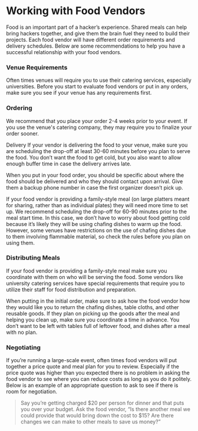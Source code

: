 # Working with Food Vendors

Food is an important part of a hacker’s experience. Shared meals can help bring hackers together, and give them the brain fuel they need to build their projects. Each food vendor will have different order requirements and delivery schedules. Below are some recommendations to help you have a successful relationship with your food vendors.

### Venue Requirements&#x20;

Often times venues will require you to use their catering services, especially universities. Before you start to evaluate food vendors or put in any orders, make sure you see if your venue has any requirements first.

### Ordering&#x20;

We recommend that you place your order 2-4 weeks prior to your event. If you use the venue's catering company, they may require you to finalize your order sooner.

Delivery If your vendor is delivering the food to your venue, make sure you are scheduling the drop-off at least 30-60 minutes before you plan to serve the food. You don’t want the food to get cold, but you also want to allow enough buffer time in case the delivery arrives late.

When you put in your food order, you should be specific about where the food should be delivered and who they should contact upon arrival. Give them a backup phone number in case the first organizer doesn’t pick up.

If your food vendor is providing a family-style meal (on large platters meant for sharing, rather than as individual plates) they will need more time to set up. We recommend scheduling the drop-off for 60-90 minutes prior to the meal start time. In this case, we don’t have to worry about food getting cold because it’s likely they will be using chafing dishes to warm up the food. However, some venues have restrictions on the use of chafing dishes due to them involving flammable material, so check the rules before you plan on using them.&#x20;

### Distributing Meals

If your food vendor is providing a family-style meal make sure you coordinate with them on who will be serving the food. Some vendors like university catering services have special requirements that require you to utilize their staff for food distribution and preparation.

When putting in the initial order, make sure to ask how the food vendor how they would like you to return the chafing dishes, table cloths, and other reusable goods. If they plan on picking up the goods after the meal and helping you clean up, make sure you coordinate a time in advance. You don’t want to be left with tables full of leftover food, and dishes after a meal with no plan.

### Negotiating&#x20;

If you’re running a large-scale event, often times food vendors will put together a price quote and meal plan for you to review. Especially if the price quote was higher than you expected there is no problem in asking the food vendor to see where you can reduce costs as long as you do it politely. Below is an example of an appropriate question to ask to see if there is room for negotiation.&#x20;

> Say you’re getting charged $20 per person for dinner and that puts you over your budget. Ask the food vendor, “Is there another meal we could provide that would bring down the cost to $15? Are there changes we can make to other meals to save us money?”
